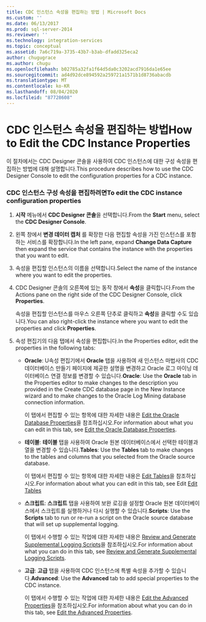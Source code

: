 ```yaml
---
title: CDC 인스턴스 속성을 편집하는 방법 | Microsoft Docs
ms.custom: ''
ms.date: 06/13/2017
ms.prod: sql-server-2014
ms.reviewer: ''
ms.technology: integration-services
ms.topic: conceptual
ms.assetid: 7a6c719a-3735-43b7-b3ab-dfadd325eca2
author: chugugrace
ms.author: chugu
ms.openlocfilehash: b02785a32fa1f64d5da0c3202acd7916da1e65ee
ms.sourcegitcommit: ad4d92dce894592a259721a1571b1d8736abacdb
ms.translationtype: MT
ms.contentlocale: ko-KR
ms.lasthandoff: 08/04/2020
ms.locfileid: "87728608"
---
```

# <a name="how-to-edit-the-cdc-instance-properties"></a><span data-ttu-id="98ec0-102">CDC 인스턴스 속성을 편집하는 방법</span><span class="sxs-lookup"><span data-stu-id="98ec0-102">How to Edit the CDC Instance Properties</span></span>
  <span data-ttu-id="98ec0-103">이 절차에서는 CDC Designer 콘솔을 사용하여 CDC 인스턴스에 대한 구성 속성을 편집하는 방법에 대해 설명합니다.</span><span class="sxs-lookup"><span data-stu-id="98ec0-103">This procedure describes how to use the CDC Designer Console to edit the configuration properties for a CDC instance.</span></span>  
  
### <a name="to-edit-the-cdc-instance-configuration-properties"></a><span data-ttu-id="98ec0-104">CDC 인스턴스 구성 속성을 편집하려면</span><span class="sxs-lookup"><span data-stu-id="98ec0-104">To edit the CDC instance configuration properties</span></span>  
  
1.  <span data-ttu-id="98ec0-105">**시작** 메뉴에서 **CDC Designer 콘솔**을 선택합니다.</span><span class="sxs-lookup"><span data-stu-id="98ec0-105">From the **Start** menu, select the **CDC Designer Console**.</span></span>  
  
2.  <span data-ttu-id="98ec0-106">왼쪽 창에서 **변경 데이터 캡처** 를 확장한 다음 편집할 속성을 가진 인스턴스를 포함하는 서비스를 확장합니다.</span><span class="sxs-lookup"><span data-stu-id="98ec0-106">In the left pane, expand **Change Data Capture** then expand the service that contains the instance with the properties that you want to edit.</span></span>  
  
3.  <span data-ttu-id="98ec0-107">속성을 편집할 인스턴스의 이름을 선택합니다.</span><span class="sxs-lookup"><span data-stu-id="98ec0-107">Select the name of the instance where you want to edit the properties.</span></span>  
  
4.  <span data-ttu-id="98ec0-108">CDC Designer 콘솔의 오른쪽에 있는 동작 창에서 **속성**을 클릭합니다.</span><span class="sxs-lookup"><span data-stu-id="98ec0-108">From the Actions pane on the right side of the CDC Designer Console, click **Properties**.</span></span>  
  
     <span data-ttu-id="98ec0-109">속성을 편집할 인스턴스를 마우스 오른쪽 단추로 클릭하고 **속성**을 클릭할 수도 있습니다.</span><span class="sxs-lookup"><span data-stu-id="98ec0-109">You can also right-click the instance where you want to edit the properties and click **Properties**.</span></span>  
  
5.  <span data-ttu-id="98ec0-110">속성 편집기의 다음 탭에서 속성을 편집합니다.</span><span class="sxs-lookup"><span data-stu-id="98ec0-110">In the Properties editor, edit the properties in the following tabs:</span></span>  
  
    -   <span data-ttu-id="98ec0-111">**Oracle**: U속성 편집기에서 **Oracle** 탭을 사용하여 새 인스턴스 마법사의 CDC 데이터베이스 만들기 페이지에 제공한 설명을 변경하고 Oracle 로그 마이닝 데이터베이스 연결 정보를 변경할 수 있습니다.</span><span class="sxs-lookup"><span data-stu-id="98ec0-111">**Oracle**: Use the **Oracle** tab in the Properties editor to make changes to the description you provided in the Create CDC database page in the New Instance wizard and to make changes to the Oracle Log Mining database connection information.</span></span>  
  
         <span data-ttu-id="98ec0-112">이 탭에서 편집할 수 있는 항목에 대한 자세한 내용은 [Edit the Oracle Database Properties](edit-the-oracle-database-properties.md)을 참조하십시오.</span><span class="sxs-lookup"><span data-stu-id="98ec0-112">For information about what you can edit in this tab, see [Edit the Oracle Database Properties](edit-the-oracle-database-properties.md).</span></span>  
  
    -   <span data-ttu-id="98ec0-113">**테이블**: **테이블** 탭을 사용하여 Oracle 원본 데이터베이스에서 선택한 테이블과 열을 변경할 수 있습니다.</span><span class="sxs-lookup"><span data-stu-id="98ec0-113">**Tables**: Use the **Tables** tab to make changes to the tables and columns that you selected from the Oracle source database.</span></span>  
  
         <span data-ttu-id="98ec0-114">이 탭에서 편집할 수 있는 항목에 대한 자세한 내용은 [Edit Tables](edit-tables.md)을 참조하십시오.</span><span class="sxs-lookup"><span data-stu-id="98ec0-114">For information about what you can edit in this tab, see Edit [Edit Tables](edit-tables.md)</span></span>  
  
    -   <span data-ttu-id="98ec0-115">**스크립트**: **스크립트** 탭을 사용하여 보완 로깅을 설정할 Oracle 원본 데이터베이스에서 스크립트를 실행하거나 다시 실행할 수 있습니다.</span><span class="sxs-lookup"><span data-stu-id="98ec0-115">**Scripts**: Use the **Scripts** tab to run or re-run a script on the Oracle source database that will set up supplemental logging.</span></span>  
  
         <span data-ttu-id="98ec0-116">이 탭에서 수행할 수 있는 작업에 대한 자세한 내용은 [Review and Generate Supplemental Logging Scripts](review-and-generate-supplemental-logging-scripts.md)을 참조하십시오.</span><span class="sxs-lookup"><span data-stu-id="98ec0-116">For information about what you can do in this tab, see [Review and Generate Supplemental Logging Scripts](review-and-generate-supplemental-logging-scripts.md).</span></span>  
  
    -   <span data-ttu-id="98ec0-117">**고급**: **고급** 탭을 사용하여 CDC 인스턴스에 특별 속성을 추가할 수 있습니다.</span><span class="sxs-lookup"><span data-stu-id="98ec0-117">**Advanced**: Use the **Advanced** tab to add special properties to the CDC instance.</span></span>  
  
         <span data-ttu-id="98ec0-118">이 탭에서 수행할 수 있는 작업에 대한 자세한 내용은 [Edit the Advanced Properties](edit-the-advanced-properties.md)을 참조하십시오.</span><span class="sxs-lookup"><span data-stu-id="98ec0-118">For information about what you can do in this tab, see [Edit the Advanced Properties](edit-the-advanced-properties.md).</span></span>  
  
  
